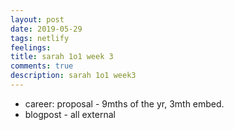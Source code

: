 ```yaml
---
layout: post
date: 2019-05-29
tags: netlify
feelings: 
title: sarah 1o1 week 3
comments: true
description: sarah 1o1 week3
---
```



- career: proposal - 9mths of the yr, 3mth embed.
- blogpost - all external

